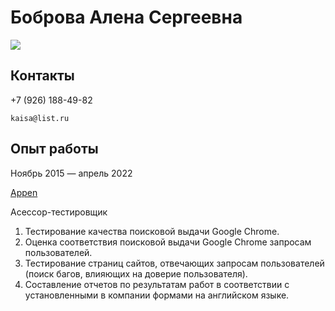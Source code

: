 # Боброва Алена Сергеевна   
![](https://cdn-icons-png.flaticon.com/512/9411/9411421.png)

## Контакты
 +7 (926) 188-49-82

    kaisa@list.ru 

## Опыт работы

Ноябрь 2015 — апрель 2022

[Appen](https://appen.com/)

Асессор-тестировщик
1. Тестирование качества поисковой выдачи Google Chrome.
2. Оценка соответствия поисковой выдачи Google Chrome запросам пользователей.
3. Тестирование страниц сайтов, отвечающих запросам пользователей (поиск багов, влияющих на доверие пользователя).
4. Составление отчетов по результатам работ в соответствии с установленными в компании формами на английском языке.



